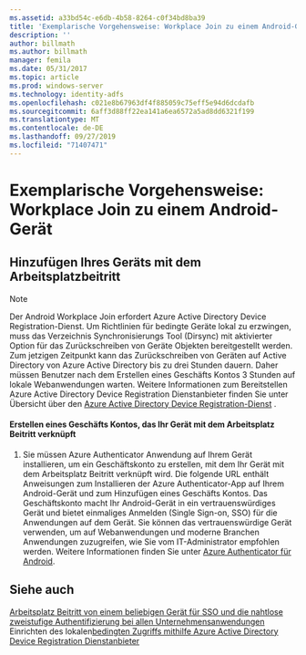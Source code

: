 ```yaml
---
ms.assetid: a33bd54c-e6db-4b58-8264-c0f34bd8ba39
title: 'Exemplarische Vorgehensweise: Workplace Join zu einem Android-Gerät'
description: ''
author: billmath
ms.author: billmath
manager: femila
ms.date: 05/31/2017
ms.topic: article
ms.prod: windows-server
ms.technology: identity-adfs
ms.openlocfilehash: c021e8b67963df4f885059c75eff5e94d6dcdafb
ms.sourcegitcommit: 6aff3d88ff22ea141a6ea6572a5ad8dd6321f199
ms.translationtype: MT
ms.contentlocale: de-DE
ms.lasthandoff: 09/27/2019
ms.locfileid: "71407471"
---
```

# <a name="walkthrough-workplace-join-to-an-android-device"></a>Exemplarische Vorgehensweise: Workplace Join zu einem Android-Gerät



## <a name="join-your-device-with-workplace-join"></a>Hinzufügen Ihres Geräts mit dem Arbeitsplatzbeitritt

> [!NOTE]
> Der Android Workplace Join erfordert Azure Active Directory Device Registration-Dienst. Um Richtlinien für bedingte Geräte lokal zu erzwingen, muss das Verzeichnis Synchronisierungs Tool (Dirsync) mit aktivierter Option für das Zurückschreiben von Geräte Objekten bereitgestellt werden. Zum jetzigen Zeitpunkt kann das Zurückschreiben von Geräten auf Active Directory von Azure Active Directory bis zu drei Stunden dauern. Daher müssen Benutzer nach dem Erstellen eines Geschäfts Kontos 3 Stunden auf lokale Webanwendungen warten. Weitere Informationen zum Bereitstellen Azure Active Directory Device Registration Dienstanbieter finden Sie unter Übersicht über den [Azure Active Directory Device Registration-Dienst](https://msdn.microsoft.com/library/azure/dn788908.aspx) .

#### <a name="create-a-work-account-that-joins-your-device-with-workplace-join"></a>Erstellen eines Geschäfts Kontos, das Ihr Gerät mit dem Arbeitsplatz Beitritt verknüpft

1.  Sie müssen Azure Authenticator Anwendung auf Ihrem Gerät installieren, um ein Geschäftskonto zu erstellen, mit dem Ihr Gerät mit dem Arbeitsplatz Beitritt verknüpft wird. Die folgende URL enthält Anweisungen zum Installieren der Azure Authenticator-App auf Ihrem Android-Gerät und zum Hinzufügen eines Geschäfts Kontos. Das Geschäftskonto macht Ihr Android-Gerät in ein vertrauenswürdiges Gerät und bietet einmaliges Anmelden (Single Sign-on, SSO) für die Anwendungen auf dem Gerät. Sie können das vertrauenswürdige Gerät verwenden, um auf Webanwendungen und moderne Branchen Anwendungen zuzugreifen, wie Sie vom IT-Administrator empfohlen werden. Weitere Informationen finden Sie unter [Azure Authenticator für Android](https://docs.microsoft.com/azure/multi-factor-authentication/end-user/microsoft-authenticator-app-how-to).

## <a name="see-also"></a>Siehe auch
[Arbeitsplatz Beitritt von einem beliebigen Gerät für SSO und die nahtlose zweistufige Authentifizierung bei allen Unternehmensanwendungen](Join-to-Workplace-from-Any-Device-for-SSO-and-Seamless-Second-Factor-Authentication-Across-Company-Applications.md)
 Einrichten des lokalen[bedingten Zugriffs mithilfe Azure Active Directory Device Registration Dienstanbieter](https://docs.microsoft.com/azure/active-directory/active-directory-device-registration-on-premises-setup)


